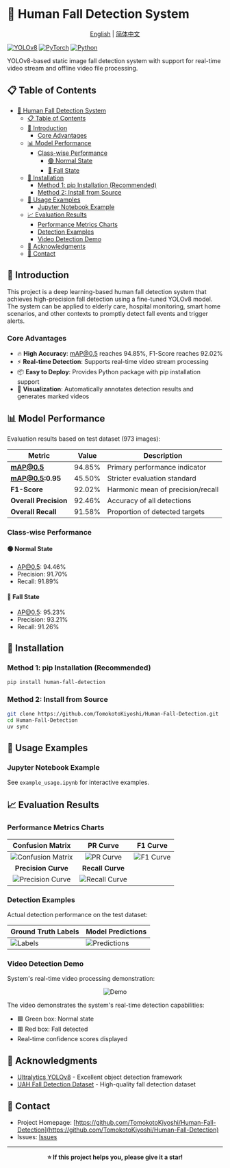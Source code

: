 # 🚨 Human Fall Detection System

<div align="center">

[English](README.md) | [简体中文](README_CN.md)

</div>

[![YOLOv8](https://img.shields.io/badge/YOLOv8-00FFFF?style=for-the-badge&logo=yolo&logoColor=black)](https://github.com/ultralytics/ultralytics)
[![PyTorch](https://img.shields.io/badge/PyTorch-EE4C2C?style=for-the-badge&logo=pytorch&logoColor=white)](https://pytorch.org/)
[![Python](https://img.shields.io/badge/Python-3776AB?style=for-the-badge&logo=python&logoColor=white)](https://www.python.org/)

YOLOv8-based static image fall detection system with support for real-time video stream and offline video file processing.

## 📋 Table of Contents

- [🚨 Human Fall Detection System](#-human-fall-detection-system)
  - [📋 Table of Contents](#-table-of-contents)
  - [🎯 Introduction](#-introduction)
    - [Core Advantages](#core-advantages)
  - [📊 Model Performance](#-model-performance)
    - [Class-wise Performance](#class-wise-performance)
      - [🟢 Normal State](#-normal-state)
      - [🔴 Fall State](#-fall-state)
  - [💾 Installation](#-installation)
    - [Method 1: pip Installation (Recommended)](#method-1-pip-installation-recommended)
    - [Method 2: Install from Source](#method-2-install-from-source)
  - [📖 Usage Examples](#-usage-examples)
    - [Jupyter Notebook Example](#jupyter-notebook-example)
  - [📈 Evaluation Results](#-evaluation-results)
    - [Performance Metrics Charts](#performance-metrics-charts)
    - [Detection Examples](#detection-examples)
    - [Video Detection Demo](#video-detection-demo)
  - [🙏 Acknowledgments](#-acknowledgments)
  - [📮 Contact](#-contact)

## 🎯 Introduction

This project is a deep learning-based human fall detection system that achieves high-precision fall detection using a fine-tuned YOLOv8 model. The system can be applied to elderly care, hospital monitoring, smart home scenarios, and other contexts to promptly detect fall events and trigger alerts.

### Core Advantages

- 🔥 **High Accuracy**: mAP@0.5 reaches 94.85%, F1-Score reaches 92.02%
- ⚡ **Real-time Detection**: Supports real-time video stream processing
- 📦 **Easy to Deploy**: Provides Python package with pip installation support
- 🎨 **Visualization**: Automatically annotates detection results and generates marked videos

## 📊 Model Performance

Evaluation results based on test dataset (973 images):

| Metric                | Value  | Description                       |
| --------------------- | ------ | --------------------------------- |
| **mAP@0.5**           | 94.85% | Primary performance indicator     |
| **mAP@0.5:0.95**      | 45.50% | Stricter evaluation standard      |
| **F1-Score**          | 92.02% | Harmonic mean of precision/recall |
| **Overall Precision** | 92.46% | Accuracy of all detections        |
| **Overall Recall**    | 91.58% | Proportion of detected targets    |

### Class-wise Performance

#### 🟢 Normal State
- AP@0.5: 94.46%
- Precision: 91.70%
- Recall: 91.89%

#### 🔴 Fall State
- AP@0.5: 95.23%
- Precision: 93.21%
- Recall: 91.26%


## 💾 Installation

### Method 1: pip Installation (Recommended)

```bash
pip install human-fall-detection
```

### Method 2: Install from Source

```bash
git clone https://github.com/TomokotoKiyoshi/Human-Fall-Detection.git
cd Human-Fall-Detection
uv sync
```

## 📖 Usage Examples

### Jupyter Notebook Example

See `example_usage.ipynb` for interactive examples.

## 📈 Evaluation Results

### Performance Metrics Charts

|                                    Confusion Matrix                                     |                              PR Curve                              |                            F1 Curve                             |
| :-------------------------------------------------------------------------------------: | :----------------------------------------------------------------: | :-------------------------------------------------------------: |
| ![Confusion Matrix](results/evaluation/test_evaluation/confusion_matrix_normalized.png) |  ![PR Curve](results/evaluation/test_evaluation/BoxPR_curve.png)   | ![F1 Curve](results/evaluation/test_evaluation/BoxF1_curve.png) |
|                                   **Precision Curve**                                   |                          **Recall Curve**                          |                                                                 |
|          ![Precision Curve](results/evaluation/test_evaluation/BoxP_curve.png)          | ![Recall Curve](results/evaluation/test_evaluation/BoxR_curve.png) |                                                                 |

### Detection Examples

Actual detection performance on the test dataset:

| Ground Truth Labels                                                 | Model Predictions                                                      |
| ------------------------------------------------------------------- | ---------------------------------------------------------------------- |
| ![Labels](results/evaluation/test_evaluation/val_batch0_labels.jpg) | ![Predictions](results/evaluation/test_evaluation/val_batch0_pred.jpg) |

### Video Detection Demo

System's real-time video processing demonstration:

<div align="center">

![Demo](results/fall_detection/output_demo.gif)

</div>

The video demonstrates the system's real-time detection capabilities:
- 🟩 Green box: Normal state
- 🟥 Red box: Fall detected
- Real-time confidence scores displayed


## 🙏 Acknowledgments

- [Ultralytics YOLOv8](https://github.com/ultralytics/ultralytics) - Excellent object detection framework
- [UAH Fall Detection Dataset](https://gram.web.uah.es/data/datasets/fpds/index.html) - High-quality fall detection dataset

## 📮 Contact

- Project Homepage: [https://github.com/TomokotoKiyoshi/Human-Fall-Detection](https://github.com/TomokotoKiyoshi/Human-Fall-Detection)
- Issues: [Issues](https://github.com/TomokotoKiyoshi/Human-Fall-Detection/issues)

---

<div align="center">

**⭐ If this project helps you, please give it a star!**

</div>